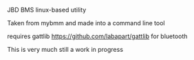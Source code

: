 
JBD BMS linux-based utility

Taken from mybmm and made into a command line tool

requires gattlib https://github.com/labapart/gattlib for bluetooth

This is very much still a work in progress
